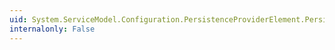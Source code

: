 ```yaml
---
uid: System.ServiceModel.Configuration.PersistenceProviderElement.PersistenceProviderArguments
internalonly: False
---
```

